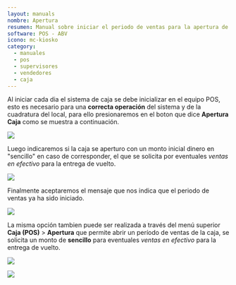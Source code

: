 ```yaml
---
layout: manuals
nombre: Apertura
resumen: Manual sobre iniciar el periodo de ventas para la apertura de la Caja en el Equipo POS.
software: POS - ABV
icono: mc-kiosko
category:
  - manuales
  - pos
  - supervisores
  - vendedores
  - caja
---
```

Al iniciar cada dia el sistema de caja se debe inicializar en el equipo POS, esto es necesario para una **correcta operación** del sistema y de la cuadratura del local, para ello presionaremos en el boton que dice **Apertura Caja** como se muestra a continuación.

<p class="centrado"><img src="{{site.baseurl}}/docs/pos/img/apertura/1.png"></p>

Luego indicaremos si la caja se aperturo con un monto inicial dinero en "sencillo" en caso de corresponder, el que se solicita por eventuales *ventas en efectivo* para la entrega de vuelto.

<p class="centrado"><img src="{{site.baseurl}}/docs/pos/img/apertura/2.png"></p>

Finalmente aceptaremos el mensaje que nos indica que el periodo de ventas ya ha sido iniciado.

<p class="centrado"><img src="{{site.baseurl}}/docs/pos/img/apertura/3.png"></p>

La misma opción tambien puede ser realizada a través del menú superior **Caja (POS)** > **Apertura** que permite abrir un período de ventas de la caja, se solicita un monto de **sencillo** para eventuales *ventas en efectivo* para la entrega de vuelto.

<p class="centrado"><img src="{{site.baseurl}}/docs/pos/img/apertura/1a.png"></p>
<p class="centrado"><img src="{{site.baseurl}}/docs/pos/img/apertura/2a.png"></p>